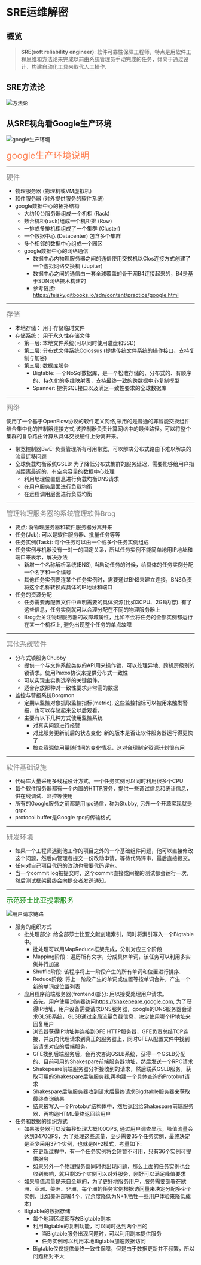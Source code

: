 # SRE运维解密

## 概览

> **SRE(soft reliability engineer)**:  软件可靠性保障工程师，特点是用软件工程思维和方法论来完成以前由系统管理员手动完成的任务，倾向于通过设计、构建自动化工具来取代人工操作.
>

## SRE方法论

![方法论](./SRE运维解密/方法论.png)

## 从SRE视角看Google生产环境

![google生产环境](./SRE运维解密/google生产环境.png)

<font color="Coral" size="5">google生产环境说明</font>
  
---
<font color="gray" size="4">硬件</font>

- 物理服务器 (物理机或VM虚拟机)
- 软件服务器 (对外提供服务的软件系统)
- google数据中心的拓扑结构
  - 大约10台服务器组成一个机柜 (Rack)
  - 数台机柜(rack)组成一个机柜排 (Row)
  - 一排或多排机柜组成了一个集群 (Cluster)
  - 一个数据中心 (Datacenter) 包含多个集群
  - 多个相邻的数据中心组成一个园区
  - google数据中心的网络通信
    - 数据中心内物理服务器之间的通信使用交换机以Clos连接方式创建了一个虚拟网络交换机 (Jupiter)
    - 数据中心之间的通信由一套全球覆盖的骨干网B4连接起来的，B4是基于SDN网络技术构建的
    - 参考链接: <https://feisky.gitbooks.io/sdn/content/practice/google.html>

---
<font color="gray" size="4">存储</font>

- 本地存储： 用于存储临时文件
- 存储系统： 用于永久性存储文件
  - 第一层: 本地文件系统(可以同时使用磁盘和SSD)
  - 第二层: 分布式文件系统Colossus (提供传统文件系统的操作接口、支持复制与加密)
  - 第三层: 数据库服务
    - Bigtable: 一个NoSql数据库，是一个松散存储的、分布式的、有顺序的、持久化的多维映射表，支持最终一致的跨数据中心复制模型
    - Spanner:  提供SQL接口以及满足一致性要求的全球数据库

---  
<font color="gray" size="4">网络</font>

使用了一个基于OpenFlow协议的软件定义网络,采用的是普通的非智能交换组件结合集中化的控制器连接方式,该控制器负责计算网络中的最佳路径。可以将整个集群的复杂路由计算从具体交换硬件上分离开来。

- 带宽控制器BwE: 负责管理所有可用带宽，可以解决分布式路由下难以解决的流量迁移问题
- 全球负载均衡系统GSLB:  为了降低分布式集群的服务延迟，需要能够给用户指派距离最近的、有空余容量的数据中心处理
  - 利用地理位置信息进行负载均衡DNS请求
  - 在用户服务层面进行负载均衡
  - 在远程调用层面进行负载均衡

---
<font color="gray" size="4">管理物理服务器的系统管理软件Brog</font>

- 要点: 将物理服务器和软件服务器分离开来
- 任务(Job): 可以是软件服务器、批量任务等等
- 任务实例(Task):  每个任务可以由一个或多个任务实例组成
- 任务实例与机器没有一对一的固定关系，所以任务实例不能简单地用IP地址和端口来表示，解决办法
  - 新增一个名称解析系统(BNS), 当启动任务的时候，给具体的任务实例分配一个名字和一个编号
  - 其他任务实例要连某个任务实例时，需要通过BNS来建立连接，BNS负责将这个名称转换成具体的IP地址和端口
- 任务的资源分配
  - 任务需要再配置文件中声明需要的具体资源(比如3CPU、2GB内存). 有了这些信息，任务实例就可以合理分配在不同的物理服务器上
  - Brog会关注物理服务器的故障域属性，比如不会将任务的全部实例都运行在某一个机柜上, 避免出现整个任务的单点故障

---
<font color="gray" size="4">其他系统软件</font>

- 分布式锁服务Chubby
  - 提供一个与文件系统类似的API用来操作锁，可以处理异地、跨机房级别的锁请求。使用Paxos协议来提供分布式一致性
  - 可以实现主实例选举的关键组件。
  - 适合存放那种对一致性要求非常高的数据
- 监控与警报系统Borgmon
  - 定期从监控对象抓取监控指标(metric), 这些监控指标可以被用来触发警报，也可以存储起来公以后观看。
  - 主要有以下几种方式使用监控系统
    - 对真实问题进行报警
    - 对比服务更新前后的状态变化: 新的版本是否让软件服务器运行得更快了
    - 检查资源使用量随时间的变化情况，这对合理制定资源计划很有用

---
<font color="gray" size="4">软件基础设施</font>

- 代码库大量采用多线程设计方式，一个任务实例可以同时利用很多个CPU
- 每个软件服务器都有一个内置的HTTP服务，提供一些调试信息和统计信息，供在线调试、监控等使用
- 所有的Google服务之前都是用rpc通信，称为Stubby, 另外一个开源实现就是grpc
- protocol buffer是Google rpc的传输格式

---
<font color="gray" size="4">研发环境</font>

- 如果一个工程师遇到他工作的项目之外的一个基础组件问题，他可以直接修改这个问题，然后向管理者提交一份改动申请，等待代码评审，最后直接提交。
- 任何对自己项目代码的改动也需要代码评审。
- 当一个commit log被提交时，这个commit直接或间接的测试都会运行一次，然后测试框架最终会向提交者发送通知。

---
<font color="green" size="4">示范莎士比亚搜索服务</font>

![用户请求链路](./SRE运维解密/莎士比亚搜索服务请求链路.png)

- 服务的组织方式
  - 批处理部分:  给全部莎士比亚文献创建索引，同时将索引写入一个Bigtable中。
    - 批处理可以用MapReduce框架完成，分别对应三个阶段
    - Mapping阶段：遍历所有文字，分成具体单词，该任务可以利用多实例并行加速.
    - Shuffle阶段: 该程序将上一阶段产生的所有单词和位置进行排序.
    - Reduce阶段: 将上一阶段产生的单词或位置等按单词合并，产生一个新的单词或位置列表
  - 应用程序前端服务器(frontend)部分:  用以接受处理用户请求。
    - 首先，用户使用浏览器访问<https://shakepeare.google.com>, 为了获得IP地址，用户设备需要请求DNS服务器，google的DNS服务器会请求GLSB系统，GLSB通过全局流量负载信息，决定使用哪个IP地址来回复用户
    - 浏览器获得IP地址并连接到GFE HTTP服务器，GFE负责总结TCP连接，并反向代理请求到真正的服务器上，同时GFE从配置文件中找到该请求对应的后端服务。
    - GFE找到后端服务后，会再次咨询GSLB系统，获得一个GSLB分配的、目前可用的Shakespare前端服务器地址，然后发送一个RPC请求
    - Shakepeare前端服务器分析接收到的请求，然后联系GSLB服务，获取可用的Shakespare后端服务器,再构建一个具体查询的Protobuf请求
    - Shakespare后端服务器收到请求后最终请求Bigdtable服务器来获取最终查询结果
    - 结果被写入一个Protobuf结构体中，然后返回给Shakespare前端服务器，再构造HTML最终返回给用户
- 任务和数据的组织方式
  - 如果服务器可以没每秒处理大概100QPS, 通过用户调查显示，峰值流量会达到3470QPS，为了处理这些流量，至少需要35个任务实例，最终决定是至少采用37个实例，也就是N+2模式，考量如下:
    - 在更新过程中，有一个任务实例将会短暂不可用，只有36个实例可提供服务
    - 如果另外一个物理服务器同时也出现问题，那么上面的任务实例也会收到影响，就只剩35个实例可以对外服务，刚好可以满足峰值要求
  - 如果峰值流量是来自全球的，为了更好地服务用户，服务需要部署在欧洲、亚洲、美洲、非洲，每个洲的任务实例根据访问量来决定分配多少个实例，比如美洲部署4个，冗余度降低为N+1(牺牲一些用户体验来降低成本)
  - Bigtable的数据存储
    - 每个地理区域都存放Bigtable副本
    - 利用Bigtable的复制功能，可以同时达到两个目的
      - 当Bigtable服务出现问题时，可以利用副本提供服务
      - 任务实例可以利用本地Bigtable加速数据访问
    - Bigtable仅仅提供最终一致性保障，但是由于数据更新并不频繁，所以问题相对不大

